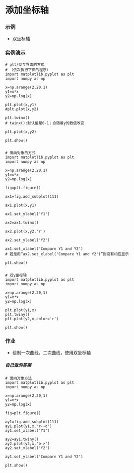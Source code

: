 # 添加坐标轴

### 示例
- 双坐标轴

### 实例演示
    # plt/交互界面的方式
    # （依次执行下面的程序）
    import matplotlib.pyplot as plt
    import numpy as np
    
    x=np.arange(2,20,1)
    y1=x*x
    y2=np.log(x)
    
    plt.plot(x,y1)
    #plt.plot(x,y2)
    
    plt.twinx()
    # twinx():默认值是0-1；会随着y的数值改变
    
    plt.plot(x,y2)
    
    plt.show()

###
    # 面向对象的方式
    import matplotlib.pyplot as plt
    import numpy as np
    
    x=np.arange(2,20,1)
    y1=x*x
    y2=np.log(x)
    
    fig=plt.figure()
    
    ax1=fig.add_subplot(111)
    
    ax1.plot(x,y1)
    
    ax1.set_ylabel('Y1')
    
    ax2=ax1.twinx()
    
    ax2.plot(x,y2,'r')
    
    ax2.set_ylabel('Y2')
    
    ax1.set_xlabel('Compare Y1 and Y2')
    # 若是用“ax2.set_xlabel('Compare Y1 and Y2')”则没有相应显示
    
    plt.show()

###
    # 双y坐标轴
    import matplotlib.pyplot as plt
    import numpy as np
    
    x=np.arange(2,20,1)
    y1=x*x
    y2=np.log(x)
    
    plt.plot(y1,x)    
    plt.twiny()    
    plt.plot(y2,x,color='r')
    
    plt.show()

### 作业
- 绘制一次曲线，二次曲线，使用双坐标轴

##### 自己做的答案
    # 面向对象方法
    import matplotlib.pyplot as plt
    import numpy as np
    
    x=np.arange(2,20,1)
    y1=x*x
    y2=np.log(x)
    
    fig=plt.figure()
    
    ay1=fig.add_subplot(111)
    ay1.plot(y1,x,'r--o')
    ay1.set_xlabel('Y1')
    
    ay2=ay1.twiny()
    ay2.plot(y2,x,'b->')
    ay2.set_xlabel('Y2')
    
    ay1.set_ylabel('Compare Y1 and Y2')
    
    plt.show()